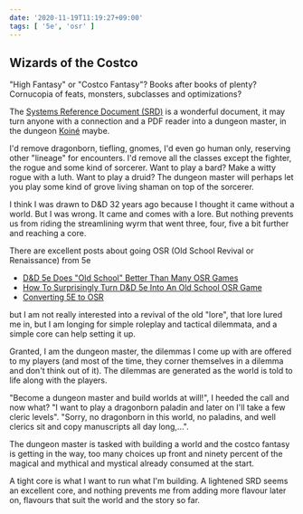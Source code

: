 ```yaml
---
date: '2020-11-19T11:19:27+09:00'
tags: [ '5e', 'osr' ]
---
```


## Wizards of the Costco

"High Fantasy" or "Costco Fantasy"? Books after books of plenty? Cornucopia of feats, monsters, subclasses and optimizations?

The [Systems Reference Document (SRD)](https://dnd.wizards.com/articles/features/systems-reference-document-srd) is a wonderful document, it may turn anyone with a connection and a PDF reader into a dungeon master, in the dungeon [Koiné](https://en.wikipedia.org/wiki/Koin%C3%A9_language) maybe.

I'd remove dragonborn, tiefling, gnomes, I'd even go human only, reserving other "lineage" for encounters. I'd remove all the classes except the fighter, the rogue and some kind of sorcerer. Want to play a bard? Make a witty rogue with a luth. Want to play a druid? The dungeon master will perhaps let you play some kind of grove living shaman on top of the sorcerer.

I think I was drawn to D&D 32 years ago because I thought it came without a world. But I was wrong. It came and comes with a lore. But nothing prevents us from riding the streamlining wyrm that went three, four, five a bit further and reaching a core.

There are excellent posts about going OSR (Old School Revival or Renaissance) from 5e

* [D&D 5e Does "Old School" Better Than Many OSR Games](http://ragingowlbear.blogspot.com/2015/04/dnd-5e-does-old-school-better-than-many.html)
* [How To Surprisingly Turn D&D 5e Into An Old School OSR Game](http://yumdm.com/how-to-surprisingly-turn-dnd-5e-into-an-old-school-osr-game/)
* [Converting 5E to OSR](https://coinsandscrolls.blogspot.com/2018/08/converting-5e-to-osr.html)

but I am not really interested into a revival of the old "lore", that lore lured me in, but I am longing for simple roleplay and tactical dilemmata, and a simple core can help setting it up.

Granted, I am the dungeon master, the dilemmas I come up with are offered to my players (and most of the time, they corner themselves in a dilemma and don't think out of it). The dilemmas are generated as the world is told to life along with the players.

"Become a dungeon master and build worlds at will!", I heeded the call and now what? "I want to play a dragonborn paladin and later on I'll take a few cleric levels". "Sorry, no dragonborn in this world, no paladins, and well clerics sit and copy manuscripts all day long,...".

The dungeon master is tasked with building a world and the costco fantasy is getting in the way, too many choices up front and ninety percent of the magical and mythical and mystical already consumed at the start.

A tight core is what I want to run what I'm building. A lightened SRD seems an excellent core, and nothing prevents me from adding more flavour later on, flavours that suit the world and the story so far.


